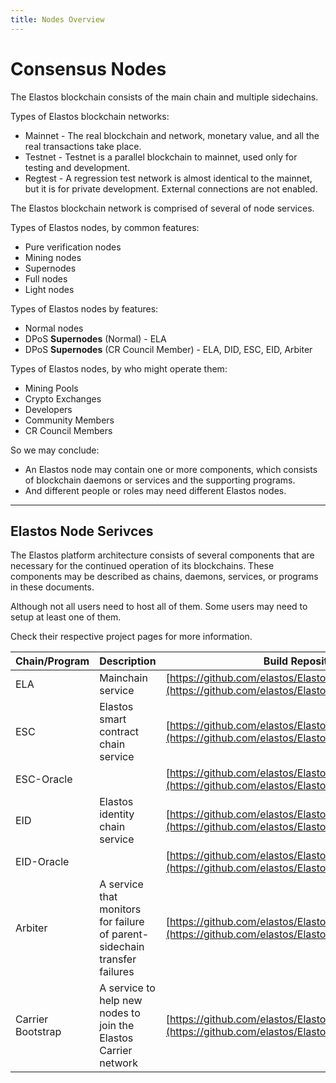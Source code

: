 ```yaml
---
title: Nodes Overview
---
```


# Consensus Nodes

The Elastos blockchain consists of the main chain and multiple sidechains.

Types of Elastos blockchain networks:

- Mainnet - The real blockchain and network, monetary value, and all the real transactions take place.
- Testnet - Testnet is a parallel blockchain to mainnet, used only for testing and development.
- Regtest - A regression test network is almost identical to the mainnet, but it is for private development. External connections are not enabled.

The Elastos blockchain network is comprised of several of node services.

Types of Elastos nodes, by common features:

- Pure verification nodes
- Mining nodes
- Supernodes
- Full nodes
- Light nodes

Types of Elastos nodes by features:

- Normal nodes
- DPoS **Supernodes** (Normal) - ELA
- DPoS **Supernodes** (CR Council Member) - ELA, DID, ESC, EID, Arbiter

Types of Elastos nodes, by who might operate them:

- Mining Pools
- Crypto Exchanges
- Developers
- Community Members
- CR Council Members

So we may conclude:

- An Elastos node may contain one or more components, which consists of blockchain daemons or services and the supporting programs.
- And different people or roles may need different Elastos nodes.

---

## Elastos Node Serivces

The Elastos platform architecture consists of several components that are necessary for the continued operation of its blockchains. These components may be described as chains, daemons, services, or programs in these documents.

Although not all users need to host all of them. Some users may need to setup at least one of them.

Check their respective project pages for more information.

| Chain/Program     | Description                                                               | Build Repository                                                                                                     |
| ----------------- | ------------------------------------------------------------------------- | -------------------------------------------------------------------------------------------------------------------- |
| ELA               | Mainchain service                                                         | [https://github.com/elastos/Elastos.ELA](https://github.com/elastos/Elastos.ELA)                                     |
| ESC               | Elastos smart contract chain service                                      | [https://github.com/elastos/Elastos.ELA.SideChain.ESC](https://github.com/elastos/Elastos.ELA.SideChain.ESC)         |
| ESC-Oracle        |                                                                           | [https://github.com/elastos/Elastos.ELA.SideChain.ESC](https://github.com/elastos/Elastos.ELA.SideChain.ESC)         |
| EID               | Elastos identity chain service                                            | [https://github.com/elastos/Elastos.ELA.SideChain.EID](https://github.com/elastos/Elastos.ELA.SideChain.EID)         |
| EID-Oracle        |                                                                           | [https://github.com/elastos/Elastos.ELA.SideChain.EID](https://github.com/elastos/Elastos.ELA.SideChain.EID)         |
| Arbiter           | A service that monitors for failure of parent-sidechain transfer failures | [https://github.com/elastos/Elastos.ELA.Arbiter](https://github.com/elastos/Elastos.ELA.Arbiter)                     |
| Carrier Bootstrap | A service to help new nodes to join the Elastos Carrier network           | [https://github.com/elastos/Elastos.NET.Carrier.Bootstrap](https://github.com/elastos/Elastos.NET.Carrier.Bootstrap) |
